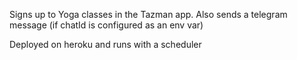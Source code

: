 Signs up to Yoga classes in the Tazman app. Also sends a telegram message (if chatId is configured as an env var)

Deployed on heroku and runs with a scheduler


